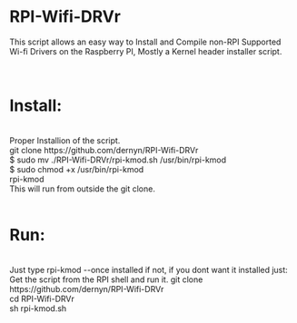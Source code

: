 # RPI-Wifi-DRVr
This script allows an easy way to Install and Compile non-RPI Supported Wi-fi Drivers on the Raspberry PI, Mostly a Kernel header installer script.

<br>
<h1> Install:</h1>
<br>
Proper Installion of the script.
<br>
git clone https://github.com/dernyn/RPI-Wifi-DRVr
<br>
 $  sudo mv ./RPI-Wifi-DRVr/rpi-kmod.sh /usr/bin/rpi-kmod
<br>
 $  sudo chmod +x /usr/bin/rpi-kmod
<br>
 rpi-kmod
<br>
This will run from outside the git clone.
<br>
<br>
<h1> Run:</h1>
<br>
Just type rpi-kmod --once installed if not, if you dont want it installed just:
Get the script from the RPI shell and run it.
<td>
git clone https://github.com/dernyn/RPI-Wifi-DRVr
<br>
cd RPI-Wifi-DRVr
<br>
sh rpi-kmod.sh


